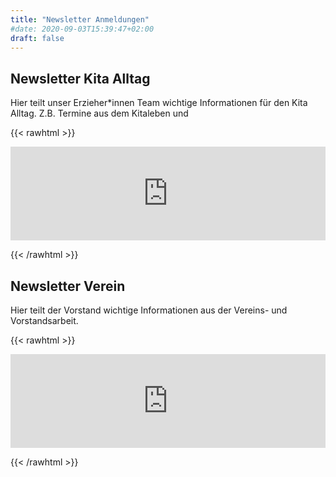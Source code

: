 ```yaml
---
title: "Newsletter Anmeldungen"
#date: 2020-09-03T15:39:47+02:00
draft: false
---
```


## Newsletter Kita Alltag

Hier teilt unser Erzieher*innen Team wichtige Informationen für den Kita Alltag. Z.B. Termine aus dem Kitaleben und

{{< rawhtml >}}
<iframe data-w-type="embedded" frameborder="0" scrolling="no" marginheight="0" marginwidth="0" src="http://x81jp.mjt.lu/wgt/x81jp/0wj/form?c=7156436b" width="100%"></iframe>

<script type="text/javascript" src="https://app.mailjet.com/pas-nc-embedded-v1.js"></script>
{{< /rawhtml >}}

## Newsletter Verein

Hier teilt der Vorstand wichtige Informationen aus der Vereins- und Vorstandsarbeit.

{{< rawhtml >}}
<iframe data-w-type="embedded" frameborder="0" scrolling="no" marginheight="0" marginwidth="0" src="http://x81jp.mjt.lu/wgt/x81jp/0wq/form?c=1ee44ca3" width="100%"></iframe>

<script type="text/javascript" src="https://app.mailjet.com/pas-nc-embedded-v1.js"></script>
{{< /rawhtml >}}
